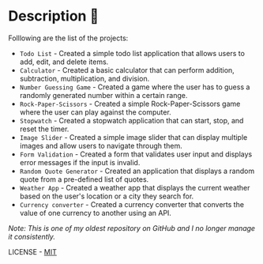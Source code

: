# Description 📄

Folllowing are the list of the projects:

* `Todo List` - Created a simple todo list application that allows users to add, edit, and delete items. 
* `Calculator` - Created a basic calculator that can perform addition, subtraction, multiplication, and division.
* `Number Guessing Game` - Created a game where the user has to guess a randomly generated number within a certain range.
* `Rock-Paper-Scissors` - Created a simple Rock-Paper-Scissors game where the user can play against the computer.
* `Stopwatch` - Created a stopwatch application that can start, stop, and reset the timer.
* `Image Slider` - Created a simple image slider that can display multiple images and allow users to navigate through them.    
* `Form Validation` - Created a form that validates user input and displays error messages if the input is invalid.
* `Random Quote Generator` - Created an application that displays a random quote from a pre-defined list of quotes.
* `Weather App` - Created a weather app that displays the current weather based on the user's location or a city they search for.
* `Currency converter` - Created a currency converter that converts the value of one currency to another using an API.

*Note: This is one of my oldest repository on GitHub and I no longer manage it consistently.*

LICENSE - [MIT](LICENSE)
